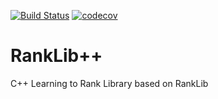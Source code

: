 [![Build Status](https://travis-ci.com/marcosfpr/ranklibpp.svg?branch=master)](https://travis-ci.com/marcosfpr/ranklibpp)
[![codecov](https://codecov.io/gh/marcosfpr/ranklibpp/branch/master/graph/badge.svg?token=2GL1W8J8SF)](https://codecov.io/gh/marcosfpr/ranklibpp)

# RankLib++

C++ Learning to Rank Library based on RankLib